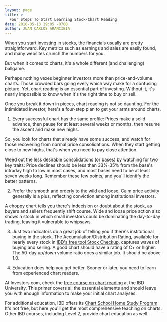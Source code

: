 ```yaml
---
layout: page
title: >-
  Four Steps To Start Learning Stock-Chart Reading
date: 2016-05-13 19:05 -0700
author: JUAN CARLOS ARANCIBIA
---
```





When you start investing in stocks, the financials usually are pretty straightforward. Key metrics such as earnings and sales are easily found, and many websites crunch the numbers for you.


But when it comes to charts, it's a whole different (and challenging) ballgame.


Perhaps nothing vexes beginner investors more than price-and-volume charts. Those crowded bars going every which way make for a confusing picture. Yet, chart reading is an essential part of investing. Without it, it's nearly impossible to know when it's the right time to buy or sell.


Once you break it down in pieces, chart reading is not so daunting. For the intimidated investor, here's a four-step plan to get your arms around charts.


1. Every successful chart has the same profile: Prices make a solid advance, then pause for at least several weeks or months, then resume the ascent and make new highs.


So, you look for charts that already have some success, and watch for those recovering from normal price consolidations. When they start getting close to new highs, that's when you need to pay close attention.


Weed out the less desirable consolidations (or bases) by watching for two key traits: Price declines should be less than 33%-35% from the base's intraday high to low in most cases, and most bases need to be at least seven weeks long. Remember these few points, and you'll identify the better patterns.


2. Prefer the smooth and orderly to the wild and loose. Calm price activity generally is a plus, reflecting conviction among institutional investors.


A choppy chart tells you there's indecision or doubt about the stock, as buyers and sellers frequently shift course. Wide and loose price action also shows a stock in which small investors could be dominating the day-to-day trading, leaving it vulnerable to whipsaws.


3. Just two indicators do a great job of telling you if there's institutional buying in the stock. The Accumulation/Distribution Rating, available for nearly every stock in [IBD's free tool Stock Checkup](http://research.investors.com/stock-checkup/), captures waves of buying and selling. A good chart should have a rating of C+ or higher. The 50-day up/down volume ratio does a similar job. It should be above 1.0.


4. Education does help you get better. Sooner or later, you need to learn from experienced chart readers.


At Investors.com, check the [free course on chart reading](http://education.investors.com/courselandingpage.aspx?id=735786) at the IBD University. This primer covers all the essential elements and should leave you with enough information to make your initial chart analyses.


For additional education, IBD offers its [Chart School Home Study Program](http://shop.investors.com/products/ibd-home-study-program/chart-school/?src=APA1BQ8). It's not free, but here you'll get the most comprehensive teaching on charts. Other IBD courses, including Level 2, provide chart education as well.




